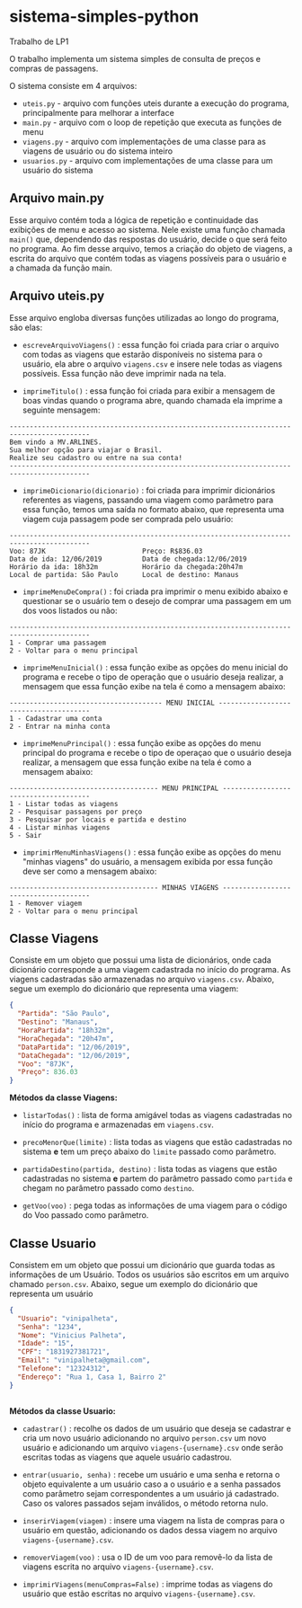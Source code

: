 # sistema-simples-python
Trabalho de LP1

O trabalho implementa um sistema simples de consulta de preços e compras de passagens.

O sistema consiste em 4 arquivos:
* `uteis.py` - arquivo com funções uteis durante a execução do programa, principalmente para melhorar a interface
* `main.py`  - arquivo com o loop de repetição que executa as funções de menu
* `viagens.py` - arquivo com implementações de uma classe para as viagens de usuário ou do sistema inteiro
* `usuarios.py` - arquivo com implementações de uma classe para um usuário do sistema

## Arquivo main.py
Esse arquivo contém toda a lógica de repetição e continuidade das exibições de menu e acesso ao sistema. Nele existe uma função chamada `main()` que, dependendo das respostas do usuário, decide o que será feito no programa.
Ao fim desse arquivo, temos a criação do objeto de viagens, a escrita do arquivo que contém todas as viagens possíveis para o usuário e a chamada da função main.

## Arquivo uteis.py
Esse arquivo engloba diversas funções utilizadas ao longo do programa, são elas:

- `escreveArquivoViagens()` : essa função foi criada para criar o arquivo com todas as viagens que estarão disponíveis no sistema para o usuário, ela abre o arquivo `viagens.csv` e insere nele todas as viagens possíveis. Essa função não deve imprimir nada na tela.

- `imprimeTitulo()` : essa função foi criada para exibir a mensagem de boas vindas quando o programa abre, quando chamada ela imprime a seguinte mensagem:

```
------------------------------------------------------------------------------------------
Bem vindo a MV.ARLINES.
Sua melhor opção para viajar o Brasil.
Realize seu cadastro ou entre na sua conta!
------------------------------------------------------------------------------------------
```

- `imprimeDicionario(dicionario)` : foi criada para imprimir dicionários referentes as viagens, passando uma viagem como parâmetro para essa função, temos uma saída no formato abaixo, que representa uma viagem cuja passagem pode ser comprada pelo usuário:
```
------------------------------------------------------------------------------------------
Voo: 87JK                        Preço: R$836.03
Data de ida: 12/06/2019          Data de chegada:12/06/2019
Horário da ida: 18h32m           Horário da chegada:20h47m
Local de partida: São Paulo      Local de destino: Manaus
```

- `imprimeMenuDeCompra()` : foi criada pra imprimir o menu exibido abaixo e questionar se o usuário tem o desejo de comprar uma passagem em um dos voos listados ou não:

```
------------------------------------------------------------------------------------------
1 - Comprar uma passagem
2 - Voltar para o menu principal
```

- `imprimeMenuInicial()` : essa função exibe as opções do menu inicial do programa e recebe o tipo de operação que o usuário deseja realizar, a mensagem que essa função exibe na tela é como a mensagem abaixo:

```
-------------------------------------- MENU INICIAL --------------------------------------
1 - Cadastrar uma conta
2 - Entrar na minha conta
```

- `imprimeMenuPrincipal()` : essa função exibe as opções do menu principal do programa e recebe o tipo de operaçao que o usuário deseja realizar, a mensagem que essa função exibe na tela é como a mensagem abaixo:
```
------------------------------------- MENU PRINCIPAL -------------------------------------
1 - Listar todas as viagens
2 - Pesquisar passagens por preço
3 - Pesquisar por locais e partida e destino
4 - Listar minhas viagens
5 - Sair
```

- `imprimirMenuMinhasViagens()` :  essa função exibe as opções do menu "minhas viagens" do usuário, a mensagem exibida por essa função deve ser como a mensagem abaixo:

```
------------------------------------- MINHAS VIAGENS -------------------------------------
1 - Remover viagem
2 - Voltar para o menu principal
```

## Classe Viagens
Consiste em um objeto que possui uma lista de dicionários, onde cada dicionário corresponde a uma viagem cadastrada no início do programa. As viagens cadastradas são armazenadas no arquivo `viagens.csv`. Abaixo, segue um exemplo do dicionário que representa uma viagem:

```json
{
  "Partida": "São Paulo",
  "Destino": "Manaus",
  "HoraPartida": "18h32m",
  "HoraChegada": "20h47m",
  "DataPartida": "12/06/2019",
  "DataChegada": "12/06/2019",
  "Voo": "87JK",
  "Preço": 836.03
}
```
**Métodos da classe Viagens:**

- `listarTodas()` : lista de forma amigável todas as viagens cadastradas no início do programa e armazenadas em `viagens.csv`.

- `precoMenorQue(limite)` : lista todas as viagens que estão cadastradas no sistema **e** tem um preço abaixo do `limite` passado como parâmetro.

- `partidaDestino(partida, destino)` : lista todas as viagens que estão cadastradas no sistema **e** partem do parâmetro passado como `partida` e chegam no parâmetro passado como `destino`.

- `getVoo(voo)` : pega todas as informações de uma viagem para o código do Voo passado como parâmetro.


## Classe Usuario
Consistem em um objeto que possui um dicionário que guarda todas as informações de um Usuário. Todos os usuários são escritos em um arquivo chamado `person.csv`. Abaixo, segue um exemplo do dicionário que representa um usuário

```json
{
  "Usuario": "vinipalheta",
  "Senha": "1234",
  "Nome": "Vinicius Palheta",
  "Idade": "15",
  "CPF": "1831927381721",
  "Email": "vinipalheta@gmail.com",
  "Telefone": "12324312",
  "Endereço": "Rua 1, Casa 1, Bairro 2"
}
        
```
**Métodos da classe Usuario:**

- `cadastrar()` : recolhe os dados de um usuário que deseja se cadastrar e cria um novo usuário adicionando no arquivo `person.csv` um novo usuário e adicionando um arquivo `viagens-{username}.csv` onde serão escritas todas as viagens que aquele usuário cadastrou.

- `entrar(usuario, senha)` : recebe um usuário e uma senha e retorna o objeto equivalente a um usuário caso a o usuário e a senha passados como parâmetro sejam correspondentes a um usuário já cadastrado. Caso os valores passados sejam inválidos, o método retorna nulo.

- `inserirViagem(viagem)` : insere uma viagem na lista de compras para o usuário em questão, adicionando os dados dessa viagem no arquivo `viagens-{username}.csv`.

- `removerViagem(voo)` : usa o ID de um voo para removê-lo da lista de viagens escrita no arquivo `viagens-{username}.csv`.

- `imprimirViagens(menuCompras=False)` : imprime todas as viagens do usuário que estão escritas no arquivo `viagens-{username}.csv`.


